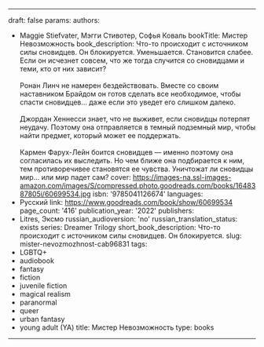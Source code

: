 ---
draft: false
params:
  authors:
  - Maggie Stiefvater, Мэгги Стивотер, Софья Коваль
  bookTitle: Мистер Невозможность
  book_description: Что-то происходит с источником силы сновидцев. Он блокируется.
    Уменьшается. Становится слабее. Если он исчезнет совсем, что же тогда случится
    со сновидцами и теми, кто от них зависит?<br /><br />Ронан Линч не намерен бездействовать.
    Вместе со своим наставником Брайдом он готов сделать все необходимое, чтобы спасти
    сновидцев... даже если это уведет его слишком далеко.<br /><br />Джордан Хеннесси
    знает, что не выживет, если сновидцы потерпят неудачу. Поэтому она отправляется
    в темный подземный мир, чтобы найти предмет, который может ее поддержать.<br /><br
    />Кармен Фарух-Лейн боится сновидцев — именно поэтому она согласилась их выследить.
    Но чем ближе она подбирается к ним, тем противоречивее становятся ее чувства.
    Уничтожат ли сновидцы мир... или мир падет сам?
  cover: https://images-na.ssl-images-amazon.com/images/S/compressed.photo.goodreads.com/books/1648387805i/60699534.jpg
  isbn: '9785041126674'
  languages:
  - Русский
  link: https://www.goodreads.com/book/show/60699534
  page_count: '416'
  publication_year: '2022'
  publishers:
  - Litres, Эксмо
  russian_audioversion: 'no'
  russian_translation_status: exists
  series: Dreamer Trilogy
  short_book_description: Что-то происходит с источником силы сновидцев. Он блокируется.
  slug: mister-nevozmozhnost-cab96831
  tags:
  - LGBTQ+
  - audiobook
  - fantasy
  - fiction
  - juvenile fiction
  - magical realism
  - paranormal
  - queer
  - urban fantasy
  - young adult (YA)
title: Мистер Невозможность
type: books
------
